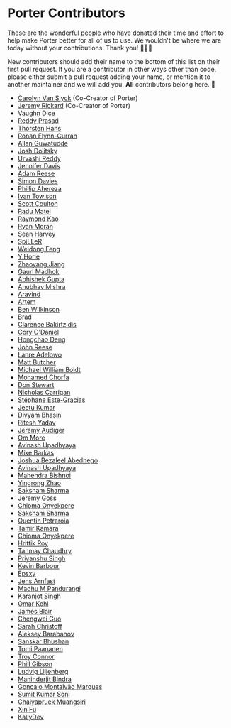 # Porter Contributors

These are the wonderful people who have donated their time and effort to help
make Porter better for all of us to use. We wouldn't be where we are today
without your contributions. Thank you! 🙇‍♀️💖

New contributors should add their name to the bottom of this list on their first
pull request. If you are a contributor in other ways other than code, please
either submit a pull request adding your name, or mention it to another maintainer
and we will add you. **All** contributors belong here. 💯

- [Carolyn Van Slyck](https://github.com/carolynvs) (Co-Creator of Porter)
- [Jeremy Rickard](https://github.com/jeremyrickard) (Co-Creator of Porter)
- [Vaughn Dice](https://github.com/vdice)
- [Reddy Prasad](https://github.com/dev-drprasad)
- [Thorsten Hans](https://github.com/ThorstenHans)
- [Ronan Flynn-Curran](https://github.com/flynnduism)
- [Allan Guwatudde](https://github.com/AGMETEOR)
- [Josh Dolitsky](https://github.com/jdolitsky)
- [Urvashi Reddy](https://github.com/youreddy)
- [Jennifer Davis](https://github.com/iennae)
- [Adam Reese](https://github.com/adamreese)
- [Simon Davies](https://github.com/simongdavies)
- [Phillip Ahereza](https://github.com/phillipahereza)
- [Ivan Towlson](https://github.com/itowlson)
- [Scott Coulton](https://github.com/scotty-c)
- [Radu Matei](https://github.com/radu-matei)
- [Raymond Kao](https://github.com/raykao)
- [Ryan Moran](https://github.com/ryanmoran)
- [Sean Harvey](https://github.com/halkyon)
- [SpiLLeR](https://github.com/SpiLLeR)
- [Weidong Feng](https://github.com/fenngwd)
- [Y.Horie](https://github.com/u5surf)
- [Zhaoyang Jiang](https://github.com/JiangZhaoYang)
- [Gauri Madhok](https://github.com/gaurimadhok)
- [Abhishek Gupta](https://github.com/abhirockzz)
- [Anubhav Mishra](https://github.com/anubhavmishra)
- [Aravind](https://github.com/scriptonist)
- [Artem](https://github.com/SuddenGunter)
- [Ben Wilkinson](https://github.com/brwilkinson)
- [Brad](https://github.com/bradcypert)
- [Clarence Bakirtzidis](https://github.com/clarenceb)
- [Cory O'Daniel](https://github.com/coryodaniel)
- [Hongchao Deng](https://github.com/hongchaodeng)
- [John Reese](https://github.com/jpreese)
- [Lanre Adelowo](https://github.com/adelowo)
- [Matt Butcher](https://github.com/technosophos)
- [Michael William Boldt](https://github.com/mboldt)
- [Mohamed Chorfa](https://github.com/MChorfa)
- [Don Stewart](https://github.com/donmstewart)
- [Nicholas Carrigan](https://github.com/nhcarrigan)
- [Stéphane Este-Gracias](https://github.com/sestegra)
- [Jeetu Kumar](https://github.com/i-am-jeetu)
- [Divyam Bhasin](https://github.com/divbhasin)
- [Ritesh Yadav](https://github.com/DARK-art108)
- [Jérémy Audiger](https://github.com/jaudiger)
- [Om More](https://github.com/thisisommore)
- [Avinash Upadhyaya](https://github.com/avinashupadhya99)
- [Mike Barkas](https://github.com/mikebarkas)
- [Joshua Bezaleel Abednego](https://github.com/joshuabezaleel)
- [Avinash Upadhyaya](https://github.com/avinashupadhya99)
- [Mahendra Bishnoi](https://github.com/mahendrabishnoi2)
- [Yingrong Zhao](https://github.com/VinozzZ)
- [Saksham Sharma](https://github.com/sakkshm26)
- [Jeremy Goss](https://github.com/Jemgoss)
- [Chioma Onyekpere](https://github.com/Simpcyclassy)
- [Saksham Sharma](https://github.com/sakkshm26)
- [Quentin Petraroia](https://github.com/qpetraroia)
- [Tamir Kamara](https://github.com/tamirkamara)
- [Chioma Onyekpere](https://github.com/Simpcyclassy)
- [Hrittik Roy](https://github.com/hrittikhere)
- [Tanmay Chaudhry](https://github.com/tchaudhry91)
- [Priyanshu Singh](https://github.com/reveurguy)
- [Kevin Barbour](https://github.com/kevinbarbour)
- [Epsxy](https://github.com/epsxy)
- [Jens Arnfast](https://github.com/jarnfast)
- [Madhu M Pandurangi](https://github.com/MadhuMPandurangi)
- [Karanjot Singh](https://github.com/0xquark)
- [Omar Kohl](https://github.com/omarkohl)
- [James Blair](https://github.com/jmhbnz)
- [Chengwei Guo](https://github.com/cw-Guo)
- [Sarah Christoff](https://github.com/schristoff)
- [Aleksey Barabanov](https://github.com/alekseybb197)
- [Sanskar Bhushan](https://github.com/sbdtu5498)
- [Tomi Paananen](https://github.com/tompaana)
- [Troy Connor](https://github.com/troy0820)
- [Phill Gibson](https://github.com/phillipgibson)
- [Ludvig Liljenberg](https://github.com/ludfjig)
- [Maninderjit Bindra](https://github.com/manisbindra)
- [Gonçalo Montalvão Marques](https://github.com/gonmmarques)
- [Sumit Kumar Soni](https://github.com/zelfroster)
- [Chaiyapruek Muangsiri](https://github.com/cmppoon)
- [Xin Fu](https://github.com/imfing)
- [KallyDev](https://github.com/kallydev)
